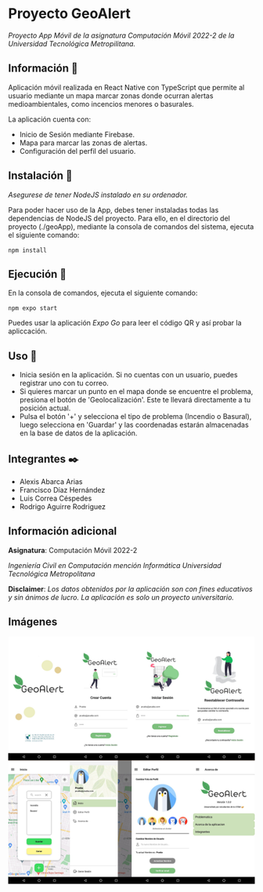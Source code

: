 ﻿# Proyecto GeoAlert

_Proyecto App Móvil de la asignatura Computación Móvil 2022-2 de la Universidad Tecnológica Metropilitana._

## Información 🚀

Aplicación móvil realizada en React Native con TypeScript que permite al usuario mediante un mapa marcar zonas donde ocurran alertas medioambientales, como incencios menores o basurales.

La aplicación cuenta con:

* Inicio de Sesión mediante Firebase.
* Mapa para marcar las zonas de alertas.
* Configuración del perfil del usuario.

## Instalación 🔧

_Asegurese de tener NodeJS instalado en su ordenador._

Para poder hacer uso de la App, debes tener instaladas todas las dependencias de NodeJS
del proyecto. Para ello, en el directorio del proyecto (./geoApp), mediante la consola de 
comandos del sistema, ejecuta el siguiente comando:

```
npm install
```

## Ejecución 🔩

En la consola de comandos, ejecuta el siguiente comando: 

```
npm expo start
```
Puedes usar la aplicación _Expo Go_ para leer el código QR y así probar la apliccación.

## Uso 📢

* Inicia sesión en la aplicación. Si no cuentas con un usuario, puedes registrar uno con tu correo.
* Si quieres marcar un punto en el mapa donde se encuentre el problema, presiona el botón de 'Geolocalización'. Este te llevará directamente a tu posición actual.
* Pulsa el botón '+' y selecciona el tipo de problema (Incendio o Basural), luego selecciona en 'Guardar' y las coordenadas estarán almacenadas en la base de datos de la aplicación.

## Integrantes ✒️

* Alexis Abarca Arias
* Francisco Díaz Hernández
* Luis Correa Céspedes
* Rodrigo Aguirre Rodriguez

## Información adicional

**Asignatura**: Computación Móvil 2022-2

*Ingeniería Civil en Computación mención Informática*
*Universidad Tecnológica Metropolitana*

**Disclaimer**: _Los datos obtenidos por la aplicación son con fines educativos y sin ánimos de lucro. La aplicación es solo un proyecto universitario._

## Imágenes

![Screenshot](Preview.png)

